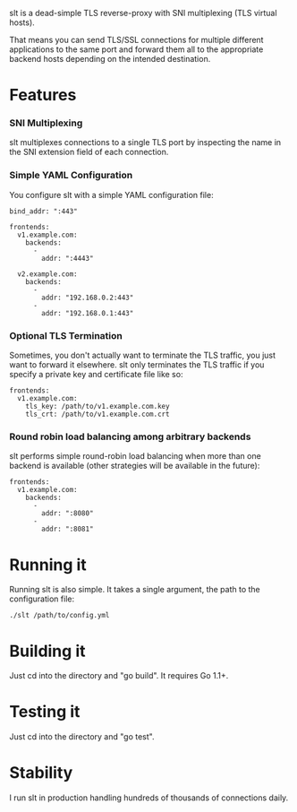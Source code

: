 slt is a dead-simple TLS reverse-proxy with SNI multiplexing (TLS virtual hosts).

That means you can send TLS/SSL connections for multiple different applications to the same port and forward
them all to the appropriate backend hosts depending on the intended destination.

# Features

### SNI Multiplexing
slt multiplexes connections to a single TLS port by inspecting the name in the SNI extension field of each connection.

### Simple YAML Configuration
You configure slt with a simple YAML configuration file:

    bind_addr: ":443"

    frontends:
      v1.example.com:
        backends:
          -
            addr: ":4443"

      v2.example.com:
        backends:
          -
            addr: "192.168.0.2:443"
          -
            addr: "192.168.0.1:443"


### Optional TLS Termination
Sometimes, you don't actually want to terminate the TLS traffic, you just want to forward it elsewhere. slt only
terminates the TLS traffic if you specify a private key and certificate file like so:

    frontends:
      v1.example.com:
        tls_key: /path/to/v1.example.com.key
        tls_crt: /path/to/v1.example.com.crt


### Round robin load balancing among arbitrary backends
slt performs simple round-robin load balancing when more than one backend is available (other strategies will be available in the future):

    frontends:
      v1.example.com:
        backends:
          -
            addr: ":8080"
          -
            addr: ":8081"


# Running it
Running slt is also simple. It takes a single argument, the path to the configuration file:

    ./slt /path/to/config.yml


# Building it
Just cd into the directory and "go build". It requires Go 1.1+.

# Testing it
Just cd into the directory and "go test".

# Stability
I run slt in production handling hundreds of thousands of connections daily.
